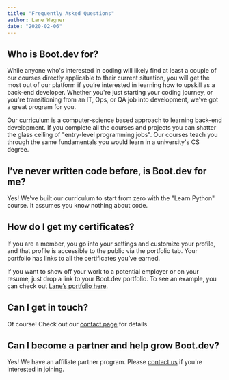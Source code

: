 ```yaml
---
title: "Frequently Asked Questions"
author: Lane Wagner
date: "2020-02-06"
---
```


## Who is Boot.dev for?

While anyone who's interested in coding will likely find at least a couple of our courses directly applicable to their current situation, you will get the most out of our platform if you’re interested in learning how to upskill as a back-end developer. Whether you're just starting your coding journey, or you're transitioning from an IT, Ops, or QA job into development, we've got a great program for you.

Our [curriculum](https://github.com/bootdotdev/curriculum) is a computer-science based approach to learning back-end development. If you complete all the courses and projects you can shatter the glass ceiling of "entry-level programming jobs". Our courses teach you through the same fundamentals you would learn in a university's CS degree.

## I’ve never written code before, is Boot.dev for me?

Yes! We’ve built our curriculum to start from zero with the "Learn Python" course. It assumes you know nothing about code.

## How do I get my certificates?

If you are a member, you go into your settings and customize your profile, and that profile is accessible to the public via the portfolio tab. Your portfolio has links to all the certificates you’ve earned.

If you want to show off your work to a potential employer or on your resume, just drop a link to your Boot.dev portfolio. To see an example, you can check out [Lane’s portfolio here](https://boot.dev/u/wagslane).

## Can I get in touch?

Of course! Check out our [contact page](/contact) for details.

## Can I become a partner and help grow Boot.dev?

Yes! We have an affiliate partner program. Please [contact us](/contact) if you're interested in joining.

